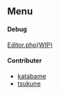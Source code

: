 Menu
-----

#### Debug  
[Editor.php(WIP)](/editor.php)  
  
#### Contributer
* [katabame](https://github.com/katabamia)
* [tsukune](https://github.com/tsukune-ch)